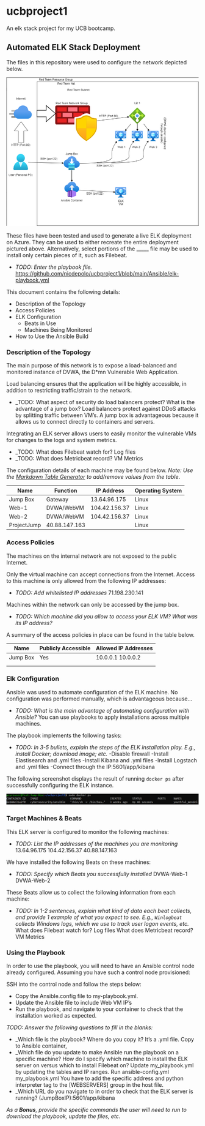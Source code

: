 # ucbproject1
An elk stack project for my UCB bootcamp.

## Automated ELK Stack Deployment

The files in this repository were used to configure the network depicted below.

![TODO: Update the path with the name of your diagram](https://github.com/nicdepolo/ucbproject1/blob/main/Diagrams/network_diagram.PNG)

These files have been tested and used to generate a live ELK deployment on Azure. They can be used to either recreate the entire deployment pictured above. Alternatively, select portions of the _____ file may be used to install only certain pieces of it, such as Filebeat.

  - _TODO: Enter the playbook file._
https://github.com/nicdepolo/ucbproject1/blob/main/Ansible/elk-playbook.yml

This document contains the following details:
- Description of the Topology
- Access Policies
- ELK Configuration
  - Beats in Use
  - Machines Being Monitored
- How to Use the Ansible Build


### Description of the Topology

The main purpose of this network is to expose a load-balanced and monitored instance of DVWA, the D*mn Vulnerable Web Application.

Load balancing ensures that the application will be highly accessible, in addition to restricting traffic/strain to the network.
- _TODO: What aspect of security do load balancers protect? What is the advantage of a jump box? Load balancers protect against DDoS attacks by splitting traffic between VM’s. A jump box is advantageous because it allows us to connect directly to containers and servers.

Integrating an ELK server allows users to easily monitor the vulnerable VMs for changes to the logs and system metrics.
- _TODO: What does Filebeat watch for? Log files
- _TODO: What does Metricbeat record? VM Metrics

The configuration details of each machine may be found below.
_Note: Use the [Markdown Table Generator](http://www.tablesgenerator.com/markdown_tables) to add/remove values from the table_.





| Name     | Function | IP Address | Operating System |
|----------|----------|------------|------------------|
| Jump Box | Gateway  | 13.64.96.175   | Linux            |
| Web-1    | DVWA/WebVM | 104.42.156.37  | Linux |
| Web-2    |DVWA/WebVM  | 104.42.156.37 | Linux  |
| ProjectJump     | 40.88.147.163 |            |  Linux  |

### Access Policies

The machines on the internal network are not exposed to the public Internet. 

Only the virtual machine can accept connections from the Internet. Access to this machine is only allowed from the following IP addresses:
- _TODO: Add whitelisted IP addresses_
71.198.230.141

Machines within the network can only be accessed by the jump box.
- _TODO: Which machine did you allow to access your ELK VM? What was its IP address?_

A summary of the access policies in place can be found in the table below.

| Name     | Publicly Accessible | Allowed IP Addresses |
|----------|---------------------|----------------------|
| Jump Box | Yes              | 10.0.0.1 10.0.0.2    |
|          |                     |                      |
|          |                     |                      |

### Elk Configuration

Ansible was used to automate configuration of the ELK machine. No configuration was performed manually, which is advantageous because...
- _TODO: What is the main advantage of automating configuration with Ansible?_
You can use playbooks to apply installations across multiple machines. 

The playbook implements the following tasks:
- _TODO: In 3-5 bullets, explain the steps of the ELK installation play. E.g., install Docker; download image; etc._
-Disable firewall
-Install Elastisearch and .yml files
-Install Kibana and .yml files
-Install Logstach and .yml files
-Connect through the IP:5601/app/kibana

The following screenshot displays the result of running `docker ps` after successfully configuring the ELK instance.

![TODO: Update the path with the name of your screenshot of docker ps output](https://github.com/nicdepolo/ucbproject1/blob/main/Diagrams/Capture.PNG)


### Target Machines & Beats
This ELK server is configured to monitor the following machines:
- _TODO: List the IP addresses of the machines you are monitoring_
13.64.96.175
104.42.156.37
40.88.147.163

We have installed the following Beats on these machines:
- _TODO: Specify which Beats you successfully installed_
DVWA-Web-1
DVWA-Web-2

These Beats allow us to collect the following information from each machine:
- _TODO: In 1-2 sentences, explain what kind of data each beat collects, and provide 1 example of what you expect to see. E.g., `Winlogbeat` collects Windows logs, which we use to track user logon events, etc._
What does Filebeat watch for? Log files
What does Metricbeat record? VM Metrics

### Using the Playbook
In order to use the playbook, you will need to have an Ansible control node already configured. Assuming you have such a control node provisioned: 

SSH into the control node and follow the steps below:
- Copy the Ansible.config file to my-playbook.yml.
- Update the Ansible file to include Web VM IP’s
- Run the playbook, and navigate to your container to check that the installation worked as expected.

_TODO: Answer the following questions to fill in the blanks:_
- _Which file is the playbook? Where do you copy it? It’s a .yml file. Copy to Ansible container,
- _Which file do you update to make Ansible run the playbook on a specific machine? How do I specify which machine to install the ELK server on versus which to install Filebeat on?
Update my_playbook.yml by updating the tables and IP ranges. Run ansible-config.yml my_playbook.yml
You have to add the specific address and python interpreter tag to the [WEBSERVERS] group in the host file.
- _Which URL do you navigate to in order to check that the ELK server is running?
(JumpBoxIP):5601/app/kibana







_As a **Bonus**, provide the specific commands the user will need to run to download the playbook, update the files, etc._

